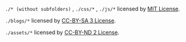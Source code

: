 ```./* (without subfolders)``` , ```./css/*``` , ```./js/*``` licensed by [MIT License](./license-mit.txt).

```./blogs/*``` licensed by [CC-BY-SA 3 License](./license-ccbysa.txt).

```./assets/*``` licensed by [CC-BY-ND 2 License](./license-ccbynd.txt).